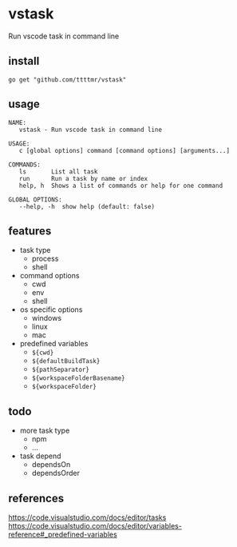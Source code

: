 # vstask

Run vscode task in command line
## install

```
go get "github.com/ttttmr/vstask"
```

## usage

```
NAME:
   vstask - Run vscode task in command line

USAGE:
   c [global options] command [command options] [arguments...]

COMMANDS:
   ls       List all task
   run      Run a task by name or index
   help, h  Shows a list of commands or help for one command

GLOBAL OPTIONS:
   --help, -h  show help (default: false)
```

## features

- task type
  - process
  - shell
- command options
  - cwd
  - env
  - shell
- os specific options
  - windows
  - linux
  - mac
- predefined variables
  - `${cwd}`
  - `${defaultBuildTask}`
  - `${pathSeparator}`
  - `${workspaceFolderBasename}`
  - `${workspaceFolder}`

## todo

- more task type
  - npm
  - ...
- task depend
  - dependsOn
  - dependsOrder

## references

https://code.visualstudio.com/docs/editor/tasks
https://code.visualstudio.com/docs/editor/variables-reference#_predefined-variables